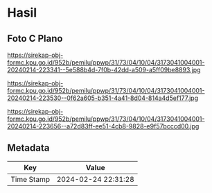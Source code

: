 # Hasil

## Foto C Plano

https://sirekap-obj-formc.kpu.go.id/952b/pemilu/ppwp/31/73/04/10/04/3173041004001-20240214-223341--5e588b4d-7f0b-42dd-a509-a5ff09be8893.jpg

https://sirekap-obj-formc.kpu.go.id/952b/pemilu/ppwp/31/73/04/10/04/3173041004001-20240214-223530--0f62a605-b351-4a41-8d04-814a4d5ef177.jpg

https://sirekap-obj-formc.kpu.go.id/952b/pemilu/ppwp/31/73/04/10/04/3173041004001-20240214-223656--a72d83ff-ee51-4cb8-9828-e9f57bcccd00.jpg


## Metadata

| Key        | Value               |
| ---------- | ------------------- |
| Time Stamp | 2024-02-24 22:31:28 |



